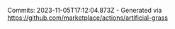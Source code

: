 Commits: 2023-11-05T17:12:04.873Z - Generated via https://github.com/marketplace/actions/artificial-grass
<br>

